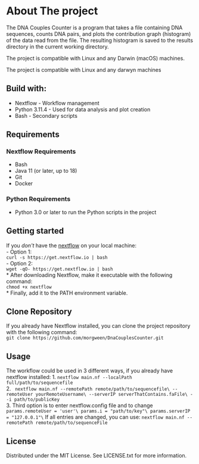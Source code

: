 # About The project
The DNA Couples Counter is a program that takes a file containing DNA sequences, counts DNA pairs, and plots the contribution graph (histogram) of the data read from the file. The resulting histogram is saved to the results directory in the current working directory.

The project is compatible with Linux and any Darwin (macOS) machines.



  The project is compatible with Linux and any darwyn machines
## Build with:
* Nextflow - Workflow management
* Python 3.11.4 - Used for data analysis and plot creation
* Bash - Secondary scripts
## Requirements
### Nextflow Requirements
* Bash
* Java 11 (or later, up to 18)
* Git
* Docker
 ### Python Requirements
 * Python 3.0 or later to run the Python scripts in the project

## Getting started
  If you *don't* have the [nextflow](https://github.com/nextflow-io/nextflow) on your local machine:\
      - Option 1:  
        ``` curl -s https://get.nextflow.io | bash ```\
      - Option 2:  
        ``` wget -qO- https://get.nextflow.io | bash ``` \
      * After downloading Nextflow, make it executable with the following command:\
        ```chmod +x nextflow```\
      * Finally, add it to the PATH environment variable.

## Clone Repository
  If you already have Nextflow installed, you can clone the project repository with the following command:\
      ```git clone https://github.com/morgween/DnaCouplesCounter.git```
      

## Usage
  The workflow could be used in 3 different ways, if you already have nextflow installed:
    1. ``` nextflow main.nf --localPath full/path/to/sequencefile ```\
    2. ``` nextflow main.nf --remotePath remote/path/to/sequencefile\ --remoteUser yourRemoteUsername\ --serverIP serverThatContains.faFile\ --i path/to/publicKey```\
    3. Third option is to enter nextflow.config file and to change\
        ```params.remoteUser = 'user'\
        params.i = "path/to/key"\
        params.serverIP = "127.0.0.1"\```
        If all entries are changed, you can use:
      ```nextflow main.nf --remotePath remote/path/to/sequenceFile```

## License
Distributed under the MIT License. See LICENSE.txt for more information.



